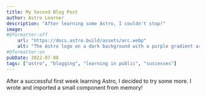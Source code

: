 ```yaml
---
title: My Second Blog Post
author: Astro Learner
description: "After learning some Astro, I couldn't stop!"
image:
#@formatter:off
    url: "https://docs.astro.build/assets/arc.webp"
    alt: "The Astro logo on a dark background with a purple gradient arc."
#@formatter:on
pubDate: 2022-07-08
tags: ["astro", "blogging", "learning in public", "successes"]
---
```

After a successful first week learning Astro, I decided to try some more. I wrote and imported a small component from memory!